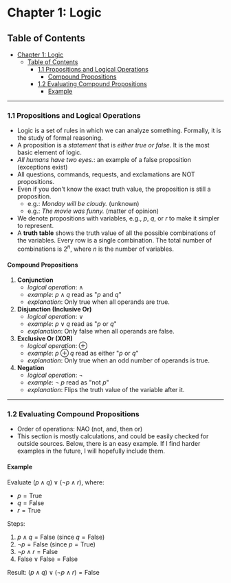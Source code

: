 # Chapter 1: Logic

## Table of Contents

- [Chapter 1: Logic](#chapter-1-logic)
  - [Table of Contents](#table-of-contents)
    - [1.1 Propositions and Logical Operations](#11-propositions-and-logical-operations)
      - [Compound Propositions](#compound-propositions)
    - [1.2 Evaluating Compound Propositions](#12-evaluating-compound-propositions)
      - [Example](#example)

---

### 1.1 Propositions and Logical Operations

- Logic is a set of rules in which we can analyze something. Formally, it is the study of formal reasoning.
- A proposition is a *statement* that is *either true or false*. It is the most basic element of logic.
- *All humans have two eyes.*: an example of a false proposition (exceptions exist)
- All questions, commands, requests, and exclamations are NOT propositions.
- Even if you don't know the exact truth value, the proposition is still a proposition.
  - e.g.: *Monday will be cloudy.* (unknown)
  - e.g.: *The movie was funny.* (matter of opinion)
- We denote propositions with variables, e.g., $p$, $q$, or $r$ to make it simpler to represent.
- A **truth table** shows the truth value of all the possible combinations of the variables. Every row is a single combination. The total number of combinations is $2^n$, where $n$ is the number of variables.

#### Compound Propositions

  1. **Conjunction**
      - *logical operation*: $\land$
      - *example*: $p \land q$ read as "$p$ and $q$"
      - *explanation*: Only true when all operands are true.
  2. **Disjunction (Inclusive Or)**
      - *logical operation*: $\lor$
      - *example*: $p \lor q$ read as "$p$ or $q$"
      - *explanation*: Only false when all operands are false.
  3. **Exclusive Or (XOR)**
      - *logical operation*: $\oplus$
      - *example*: $p \oplus q$ read as either "$p$ or $q$"
      - *explanation*: Only true when an odd number of operands is true.
  4. **Negation**
      - *logical operation*: $\neg$
      - *example*: $\neg\:p$ read as "not $p$"
      - *explanation*: Flips the truth value of the variable after it.

---

### 1.2 Evaluating Compound Propositions

- Order of operations: NAO (not, and, then or)
- This section is mostly calculations, and could be easily checked for outside sources. Below, there is an easy example. If I find harder examples in the future, I will hopefully include them.

#### Example

Evaluate $(p \land q) \lor (\neg p \land r)$, where:

- $p = \text{True}$
- $q = \text{False}$
- $r = \text{True}$

Steps:

1. $p \land q = \text{False}$ (since $q = \text{False}$)
2. $\neg p = \text{False}$ (since $p = \text{True}$)
3. $\neg p \land r = \text{False}$
4. $\text{False} \lor \text{False} = \text{False}$

Result:
$(p \land q) \lor (\neg p \land r) = \text{False}$
